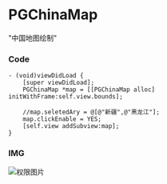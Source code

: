 # PGChinaMap
"中国地图绘制"

### Code
```objc
- (void)viewDidLoad {
    [super viewDidLoad];
    PGChinaMap *map = [[PGChinaMap alloc] initWithFrame:self.view.bounds];
    
    //map.seletedAry = @[@"新疆",@"黑龙江"];
    map.clickEnable = YES;
    [self.view addSubview:map];
}
```

### IMG
![权限图片](https://ws4.sinaimg.cn/large/006tNbRwly1fwjbkye00wj30o21bcjxa.jpg)

